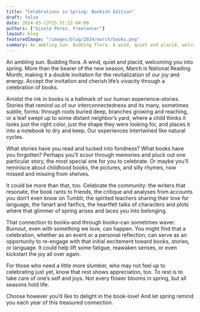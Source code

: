 ```yaml
---
title: "Celebrations in Spring: Bookish Edition"
draft: false
date: 2024-03-13T15:51:12-04:00
authors: ["Gisela Perez, Freelancer"]
layout: blog
featuredImage: "/images/blog/2024/march/books.png"
summary: An ambling sun. Budding flora. A wind, quiet and placid, welcoming you into spring. More than the bearer of the new season, March is National Reading Month, making it a double invitation for the revitalization of our joy and energy. Accept the invitation and cherish life’s vivacity through a celebration of books.
---
```


An ambling sun. Budding flora. A wind, quiet and placid, welcoming you into spring. More than the bearer of the new season, March is National Reading Month, making it a double invitation for the revitalization of our joy and energy. Accept the invitation and cherish life’s vivacity through a celebration of books.

Amidst the ink in books is a hallmark of our human experience–stories. Stories that remind us of our interconnectedness and its many, sometimes subtle, forms: through roots buried deep, branches growing and reaching, or a leaf swept up to some distant neighbor’s yard, where a child thinks it looks just the right color, just the shape they were looking for, and places it into a notebook to dry and keep. Our experiences intertwined like natural cycles.

What stories have you read and tucked into fondness? What books have you forgotten? Perhaps you’ll scour through memories and pluck out one particular story, the most special one for you to celebrate. Or maybe you’ll reminisce about childhood books, the pictures, and silly rhymes, now missed and missing from shelves.

It could be more than that, too. Celebrate the community: the writers that resonate, the book rants to friends, the critique and analyses from accounts you don’t even know on Tumblr, the spirited teachers sharing their love for language, the fanart and fanfics, the heartfelt talks of characters and plots where that glimmer of spring arises and laces you into belonging.

That connection to books–and through books–can sometimes waver. Burnout, even with something we love, can happen. You might find that a celebration, whether as an event or a personal reflection, can serve as an opportunity to re-engage with that initial excitement toward books, stories, or language. It could help lift some fatigue, reawaken senses, or even kickstart the joy all over again.

For those who need a little more slumber, who may not feel up to celebrating just yet, know that rest shows appreciation, too. To rest is to take care of one’s self and joys. Not every flower blooms in spring, but all seasons hold life.

Choose however you’d like to delight in the book-love! And let spring remind you each year of this treasured connection.
